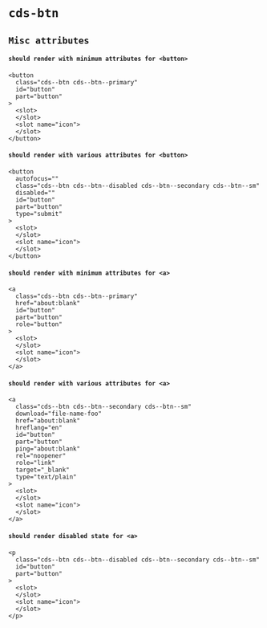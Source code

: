 # `cds-btn`

## `Misc attributes`

####   `should render with minimum attributes for <button>`

```
<button
  class="cds--btn cds--btn--primary"
  id="button"
  part="button"
>
  <slot>
  </slot>
  <slot name="icon">
  </slot>
</button>

```

####   `should render with various attributes for <button>`

```
<button
  autofocus=""
  class="cds--btn cds--btn--disabled cds--btn--secondary cds--btn--sm"
  disabled=""
  id="button"
  part="button"
  type="submit"
>
  <slot>
  </slot>
  <slot name="icon">
  </slot>
</button>

```

####   `should render with minimum attributes for <a>`

```
<a
  class="cds--btn cds--btn--primary"
  href="about:blank"
  id="button"
  part="button"
  role="button"
>
  <slot>
  </slot>
  <slot name="icon">
  </slot>
</a>

```

####   `should render with various attributes for <a>`

```
<a
  class="cds--btn cds--btn--secondary cds--btn--sm"
  download="file-name-foo"
  href="about:blank"
  hreflang="en"
  id="button"
  part="button"
  ping="about:blank"
  rel="noopener"
  role="link"
  target="_blank"
  type="text/plain"
>
  <slot>
  </slot>
  <slot name="icon">
  </slot>
</a>

```

####   `should render disabled state for <a>`

```
<p
  class="cds--btn cds--btn--disabled cds--btn--secondary cds--btn--sm"
  id="button"
  part="button"
>
  <slot>
  </slot>
  <slot name="icon">
  </slot>
</p>

```

